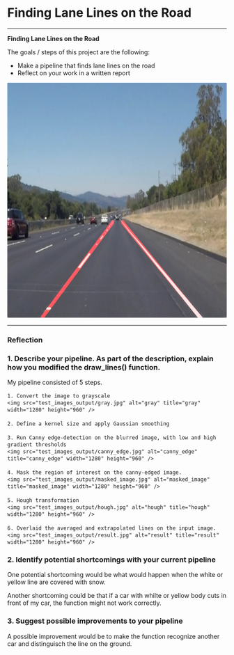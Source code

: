 # **Finding Lane Lines on the Road** 


---

**Finding Lane Lines on the Road**

The goals / steps of this project are the following:
* Make a pipeline that finds lane lines on the road
* Reflect on your work in a written report


[//]: # (Image References)
<img src="examples/laneLines_thirdPass.jpg" alt="laneLines_thirdPass" title="laneLines_thirdPass" width="960" height="540" />

---

### Reflection

### 1. Describe your pipeline. As part of the description, explain how you modified the draw_lines() function.

My pipeline consisted of 5 steps. 

    1. Convert the image to grayscale
    <img src="test_images_output/gray.jpg" alt="gray" title="gray" width="1280" height="960" />
    
    2. Define a kernel size and apply Gaussian smoothing
    
    3. Run Canny edge-detection on the blurred image, with low and high gradient thresholds
    <img src="test_images_output/canny_edge.jpg" alt="canny_edge" title="canny_edge" width="1280" height="960" />
    
    4. Mask the region of interest on the canny-edged image. 
    <img src="test_images_output/masked_image.jpg" alt="masked_image" title="masked_image" width="1280" height="960" />
    
    5. Hough transformation
    <img src="test_images_output/hough.jpg" alt="hough" title="hough" width="1280" height="960" />

    6. Overlaid the averaged and extrapolated lines on the input image.
    <img src="test_images_output/result.jpg" alt="result" title="result" width="1280" height="960" />
    
    

### 2. Identify potential shortcomings with your current pipeline


One potential shortcoming would be what would happen when the white or yellow line are covered with snow. 

Another shortcoming could be that if a car with whilte or yellow body cuts in front of my car, the function might not work correctly. 


### 3. Suggest possible improvements to your pipeline

A possible improvement would be to make the function recognize another car and distinguisch the line on the ground.

